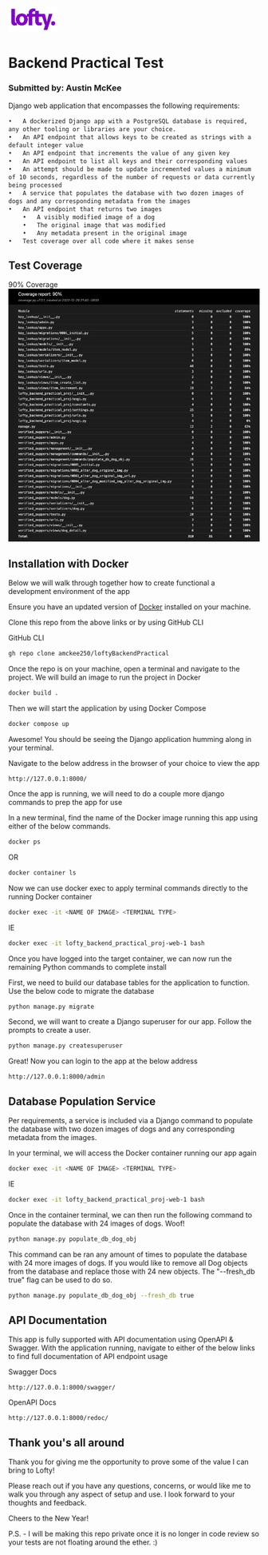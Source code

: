 # ![My Image](lofty.png) 
# Backend Practical Test

### Submitted by: Austin McKee

Django web application that encompasses the following requirements:

	•	A dockerized Django app with a PostgreSQL database is required, any other tooling or libraries are your choice.
	•	An API endpoint that allows keys to be created as strings with a default integer value
	•	An API endpoint that increments the value of any given key
	•	An API endpoint to list all keys and their corresponding values
	•	An attempt should be made to update incremented values a minimum of 10 seconds, regardless of the number of requests or data currently being processed
	•	A service that populates the database with two dozen images of dogs and any corresponding metadata from the images
	•	An API endpoint that returns two images
        •	A visibly modified image of a dog
        •	The original image that was modified
        •	Any metadata present in the original image
	•	Test coverage over all code where it makes sense

## Test Coverage
90% Coverage
![My Image](code_coverage.png)


## Installation with Docker

Below we will walk through together how to create functional a development environment of the app

Ensure you have an updated version of [Docker](https://docs.docker.com/get-docker/) installed on your machine.

Clone this repo from the above links or by using GitHub CLI

GitHub CLI
```bash
gh repo clone amckee250/loftyBackendPractical
```

Once the repo is on your machine, open a terminal and navigate to the project. We will build an image to run the project in Docker
```bash
docker build .
```

Then we will start the application by using Docker Compose
```bash
docker compose up
```

Awesome! You should be seeing the Django application humming along in your terminal.

Navigate to the below address in the browser of your choice to view the app
```
http://127.0.0.1:8000/
```

Once the app is running, we will need to do a couple more django commands to prep the app for use

In a new terminal, find the name of the Docker image running this app using either of the below commands.
```bash
docker ps 
```
OR
```bash
docker container ls
```
Now we can use docker exec to apply terminal commands directly to the running Docker container
```bash
docker exec -it <NAME OF IMAGE> <TERMINAL TYPE>
```
IE 
```bash
docker exec -it lofty_backend_practical_proj-web-1 bash
```

Once you have logged into the target container, we can now run the remaining Python commands to complete install

First, we need to build our database tables for the application to function. Use the below code to migrate the database
```python
python manage.py migrate
```

Second, we will want to create a Django superuser for our app. Follow the prompts to create a user.
```python
python manage.py createsuperuser
```

Great! Now you can login to the app at the below address
```
http://127.0.0.1:8000/admin
```
## Database Population Service
Per requirements, a service is included via a Django command to populate the database with two dozen images of dogs and any corresponding metadata from the images.

In your terminal, we will access the Docker container running our app again
```bash
docker exec -it <NAME OF IMAGE> <TERMINAL TYPE>
```
IE 
```bash
docker exec -it lofty_backend_practical_proj-web-1 bash
```

Once in the container terminal, we can then run the following command to populate the database with 24 images of dogs. Woof!
```bash
python manage.py populate_db_dog_obj
```

This command can be ran any amount of times to populate the database with 24 more images of dogs. If you would like to remove all Dog objects from the database and replace those with 24 new objects. The "--fresh_db true" flag can be used to do so.
```bash
python manage.py populate_db_dog_obj --fresh_db true
```


## API Documentation

This app is fully supported with API documentation using OpenAPI & Swagger.
With the application running, navigate to either of the below links to find full documentation of API endpoint usage

Swagger Docs
```
http://127.0.0.1:8000/swagger/
```

OpenAPI Docs
```
http://127.0.0.1:8000/redoc/
```


## Thank you's all around

Thank you for giving me the opportunity to prove some of the value I can bring to Lofty!

Please reach out if you have any questions, concerns, or would like me to walk you through any aspect of setup and use. I look forward to your thoughts and feedback.

Cheers to the New Year!

P.S. - I will be making this repo private once it is no longer in code review so your tests are not floating around the ether. :)
